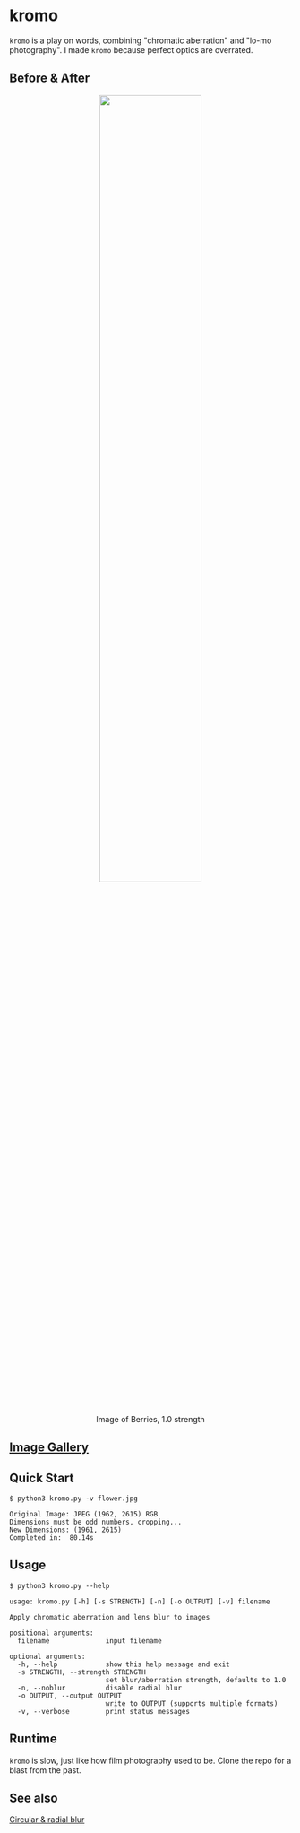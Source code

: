# kromo
`kromo` is a play on words, combining "chromatic aberration" and "lo-mo photography". I made `kromo` because perfect optics are overrated.
## Before & After
<p align="center">
  <img src=https://github.com/yoonsikp/chromate/blob/master/beforeafter.gif?raw=true width=60%>
 </p>
 <p align="center">
  Image of Berries, 1.0 strength
</p>

## [Image Gallery](https://github.com/yoonsikp/kromo/blob/master/gallery.md)

## Quick Start
```
$ python3 kromo.py -v flower.jpg 

Original Image: JPEG (1962, 2615) RGB
Dimensions must be odd numbers, cropping...
New Dimensions: (1961, 2615)
Completed in:  80.14s

```

## Usage
```
$ python3 kromo.py --help

usage: kromo.py [-h] [-s STRENGTH] [-n] [-o OUTPUT] [-v] filename

Apply chromatic aberration and lens blur to images

positional arguments:
  filename              input filename

optional arguments:
  -h, --help            show this help message and exit
  -s STRENGTH, --strength STRENGTH
                        set blur/aberration strength, defaults to 1.0
  -n, --noblur          disable radial blur
  -o OUTPUT, --output OUTPUT
                        write to OUTPUT (supports multiple formats)
  -v, --verbose         print status messages
```

## Runtime
`kromo` is slow, just like how film photography used to be. Clone the repo for a blast from the past.

## See also
[Circular & radial blur](http://chemaguerra.com/circular-radial-blur/)
